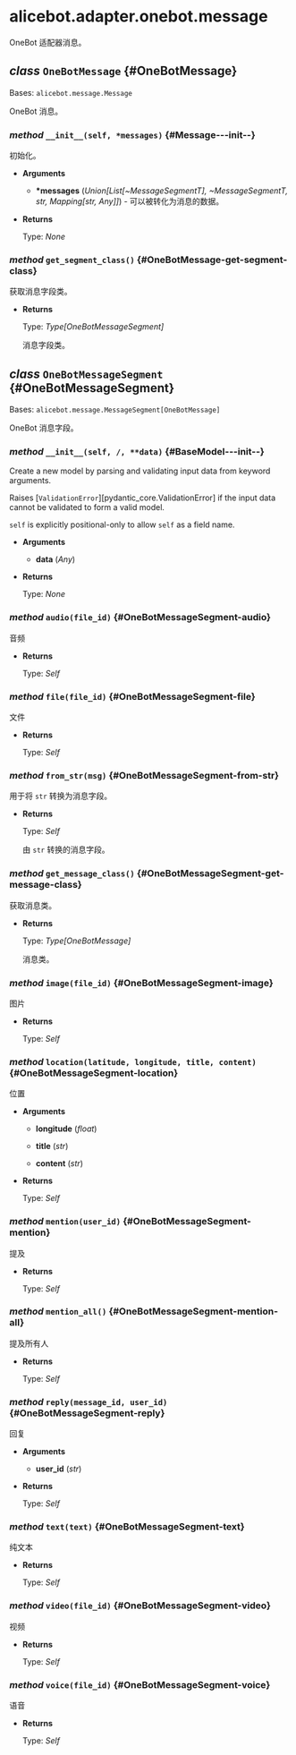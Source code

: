 # alicebot.adapter.onebot.message

OneBot 适配器消息。

## _class_ `OneBotMessage` {#OneBotMessage}

Bases: `alicebot.message.Message`

OneBot 消息。

### _method_ `__init__(self, *messages)` {#Message---init--}

初始化。

- **Arguments**

  - **\*messages** (_Union\[List\[~MessageSegmentT\], ~MessageSegmentT, str, Mapping\[str, Any\]\]_) - 可以被转化为消息的数据。

- **Returns**

  Type: _None_

### _method_ `get_segment_class()` {#OneBotMessage-get-segment-class}

获取消息字段类。

- **Returns**

  Type: _Type\[OneBotMessageSegment\]_

  消息字段类。

## _class_ `OneBotMessageSegment` {#OneBotMessageSegment}

Bases: `alicebot.message.MessageSegment[OneBotMessage]`

OneBot 消息字段。

### _method_ `__init__(self, /, **data)` {#BaseModel---init--}

Create a new model by parsing and validating input data from keyword arguments.

Raises [`ValidationError`][pydantic_core.ValidationError] if the input data cannot be
validated to form a valid model.

`self` is explicitly positional-only to allow `self` as a field name.

- **Arguments**

  - **data** (_Any_)

- **Returns**

  Type: _None_

### _method_ `audio(file_id)` {#OneBotMessageSegment-audio}

音频

- **Returns**

  Type: _Self_

### _method_ `file(file_id)` {#OneBotMessageSegment-file}

文件

- **Returns**

  Type: _Self_

### _method_ `from_str(msg)` {#OneBotMessageSegment-from-str}

用于将 `str` 转换为消息字段。

- **Returns**

  Type: _Self_

  由 `str` 转换的消息字段。

### _method_ `get_message_class()` {#OneBotMessageSegment-get-message-class}

获取消息类。

- **Returns**

  Type: _Type\[OneBotMessage\]_

  消息类。

### _method_ `image(file_id)` {#OneBotMessageSegment-image}

图片

- **Returns**

  Type: _Self_

### _method_ `location(latitude, longitude, title, content)` {#OneBotMessageSegment-location}

位置

- **Arguments**

  - **longitude** (_float_)

  - **title** (_str_)

  - **content** (_str_)

- **Returns**

  Type: _Self_

### _method_ `mention(user_id)` {#OneBotMessageSegment-mention}

提及

- **Returns**

  Type: _Self_

### _method_ `mention_all()` {#OneBotMessageSegment-mention-all}

提及所有人

- **Returns**

  Type: _Self_

### _method_ `reply(message_id, user_id)` {#OneBotMessageSegment-reply}

回复

- **Arguments**

  - **user\_id** (_str_)

- **Returns**

  Type: _Self_

### _method_ `text(text)` {#OneBotMessageSegment-text}

纯文本

- **Returns**

  Type: _Self_

### _method_ `video(file_id)` {#OneBotMessageSegment-video}

视频

- **Returns**

  Type: _Self_

### _method_ `voice(file_id)` {#OneBotMessageSegment-voice}

语音

- **Returns**

  Type: _Self_
